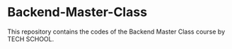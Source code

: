 # Backend-Master-Class
This repository contains the codes of the Backend Master Class course by TECH SCHOOL.
